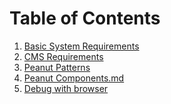# Table of Contents

1) [Basic System Requirements](base-requirements.md)
2) [CMS Requirements](cms-requirements.md)
3) [Peanut Patterns](peanut-patterns.md)
4) [Peanut Components.md](peanut-components.md)
5) [Debug with browser](debug-with-browser.md)